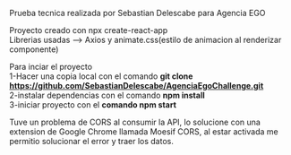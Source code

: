 Prueba tecnica realizada por Sebastian Delescabe para Agencia EGO

Proyecto creado con npx create-react-app <br/>
Librerias usadas --> Axios y animate.css(estilo de animacion al renderizar componente)

Para inciar el proyecto <br/>1-Hacer una copia local con el comando <b>git clone https://github.com/SebastianDelescabe/AgenciaEgoChallenge.git</b><br/>
                             2-instalar dependencias con el comando <b>npm install</b> <br/>
                             3-iniciar proyecto con el <b>comando npm start</b> <br/>


Tuve un problema de CORS al consumir la API, lo solucione con una extension de Google Chrome llamada Moesif CORS, al estar activada me permitio solucionar el error y traer los datos.
